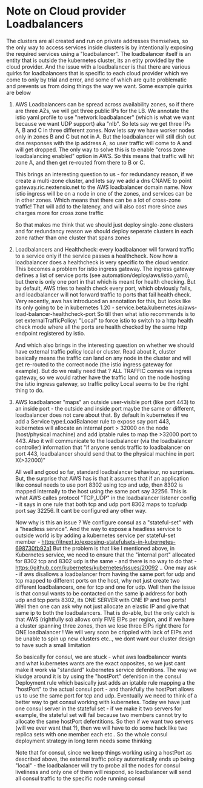 # Note on Cloud provider Loadbalancers

The clusters are all created and run on private addresses themselves, so the only way
to access services inside clusters is by intentionally exposing the required services using a
"loadbalancer". The loadbalancer itself is an entity that is outside the kubernetes cluster, its
an etity provided by the cloud provider. And the issue with a loadbalancer is that there are 
various quirks for loadbalancers that is specific to each cloud provider which we come to only
by trial and error, and some of which are quite problematic and prevents us from doing things the
way we want. Some example quirks are below

1. AWS Loadbalancers can be spread across availability zones, so if there are three AZs, we will
   get three public IPs for the LB. We annotate the istio yaml profile to use "network loadbalancer" 
   (which is what we want because we want UDP support) aka "nlb". So lets say we get three IPs
   A, B and C in three different zones. Now lets say we have worker nodes only in zones B and C
   but not in A. But the loadbalancer will still dish out dns responses with the ip address A, 
   so user traffic will come to A and will get dropped. The only way to solve this is to enable
   "cross zone loadbalancing enabled" option in AWS. So this means that traffic will hit zone A,
   and then get re-routed from there to B or C.

   This brings an interesting question to us - for redundancy reason, if we create a multi-zone
   cluster, and lets say we add a dns CNAME to point gateway.ric.nextensio.net to the AWS loadbalancer
   domain name. Now istio ingress will be on a node in one of the zones, and services can be in
   other zones. Which means that there can be a lot of cross-zone traffic! That will add to the
   latency, and will also cost more since aws charges more for cross zone traffic

   So that makes me think that we should just deploy single-zone clusters and for redundancy 
   reason we should deploy seperate clusters in each zone rather than one cluster that spans zones

2. Loadbalancers and Healthcheck: every loadbalancer will forward traffic to a service only if the 
   service passes a healthcheck. Now how a loadbalancer does a healthcheck is very specific to the
   cloud vendor. This becomes a problem for istio ingress gateway. The ingress gateway defines a 
   list of service ports (see automation/deploy/aws/istio.yaml), but there is only one port in that
   which is meant for health checking. But by default, AWS tries to health check every port, which
   obviously fails, and loadbalancer will not forward traffic to ports that fail health check.
   Very recently, aws has introduced an annotation for this, but looks like its only going to be
   in kubernetes 1.20 - service.beta.kubernetes.io/aws-load-balancer-healthcheck-port
   So till then what istio recommends is to set externalTrafficPolicy: "Local" to force istio to
   switch to a http health check mode where all the ports are health checked by the same http 
   endpoint registered by istio.

   And which also brings in the interesting question on whether we should have external traffic
   policy local or cluster. Read about it, cluster basically means the traffic can land on any
   node in the cluster and will get re-routed to the correct node (the istio ingress gateway 
   for example). But do we really need that ? ALL TRAFFIC comes via ingress gateway, so we would
   rather have the traffic land on the node hosting the istio ingress gateway, so traffic policy
   Local seems to be the right thing to do.

3. AWS loadbalancer "maps" an outside user-visible port (like port 443) to an inside port - the
   outside and inside port maybe the same or different, loadbalancer does not care about that. 
   By default in kubernetes if we add a Service type:LoadBalancer rule to expose say port 443,
   kubernetes will allocate an internal port > 32000 on the node (host/physical machine) and 
   add iptable rules to map the >32000 port to 443. Also it will communicate to the loadbalancer
   (via the loadbalancer controller) information that "if anyone sends traffic to loadbalancer
   on port 443, loadbalancer should send that to the physical machine in port X(>32000)"

   All well and good so far, standard loadbalancer behaviour, no surprises. But, the surprise 
   that AWS has is that it assumes that if an application like consul needs to use port 8302
   using tcp and udp, then 8302 is mapped internally to the host using the same port say 32256.
   This is what AWS calles protocol "TCP_UDP" in the loadbalancer listener config - it says 
   in one rule that both tcp and udp port 8302 maps to tcp/udp port say 32256. It cant be 
   configured any other way. 

   Now why is this an issue ? We configure consul as a "stateful-set" with a "headless service".
   And the way to expose a headless service to outside world is by adding a kubernetes
   service per stateful-set member - https://itnext.io/exposing-statefulsets-in-kubernetes-698730fb92a1
   But the problem is that like I mentioned above, in Kubernetes service, we need to ensure 
   that the "internal port" allocated for 8302 tcp and 8302 udp is the same - and there is 
   no way to do that - https://github.com/kubernetes/kubernetes/issues/20092 .. One may ask - if
   aws disallows a loadbalancer from having the same port for udp and tcp mapped to different
   ports on the host, why not just create two different loadbalancers, one for tcp and one for
   udp. Well then the issue is that consul wants to be contacted on the same ip address for 
   both udp and tcp ports 8302, its ONE SERVER with ONE IP and two ports! Well then one can
   ask why not just allocate an elastic IP and give that same ip to both the loadbalancers. That
   is do-able, but the only catch is that AWS (rightfully so) allows only FIVE EIPs per region,
   and if we have a cluster spanning three zones, then we lose three EIPs right there for ONE
   loadbalancer ! We will very soon be crippled with lack of EIPs and be unable to spin up 
   new clusters etc.., we dont want our cluster design to have such a small limitation

   So basically for consul, we are stuck - what aws loadbalancer wants and what kubernetes wants
   are the exact opposites, so we just cant make it work via "standard" kubernetes service 
   defenitions. The way we kludge around it is by using the "hostPort" defenition in the consul
   Deployment rule which basically just adds an iptable rule mapping a the "hostPort" to the 
   actual consul port - and thankfully the hostPort allows us to use the same port for tcp and
   udp. Eventually we need to think of a better way to get consul working with kubernetes. 
   Today we have just one consul server in the stateful set - if we make it two servers for example,
   the stateful set will fail because two members cannot try to allocate the same hostPort 
   defentitions. So then if we want two servers (will we ever want that ?), then we will have to
   do some hack like two replica sets with one member each etc.. So the whole consul deployment
   strategy in long term needs some thinking

   Note that for consul, since we keep things working using a hostPort as described above, 
   the external traffic policy automatically ends up being "local" - the loadbalancer will try
   to probe all the nodes for consul liveliness and only one of them will respond, so loadbalancer
   will send all consul traffic to the specific node running consul
